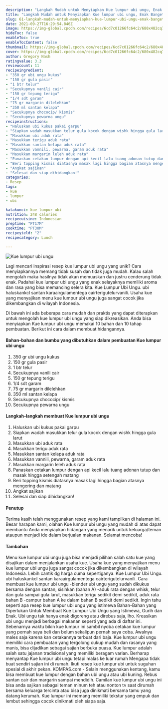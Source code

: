 ```yaml
---
description: "Langkah Mudah untuk Menyiapkan Kue lumpur ubi ungu, Enak Banget"
title: "Langkah Mudah untuk Menyiapkan Kue lumpur ubi ungu, Enak Banget"
slug: 61-langkah-mudah-untuk-menyiapkan-kue-lumpur-ubi-ungu-enak-banget
date: 2021-09-27T16:29:54.846Z
image: https://img-global.cpcdn.com/recipes/6cd7c01266fc64c2/680x482cq70/kue-lumpur-ubi-ungu-foto-resep-utama.jpg
hideToc: false
enableToc: true
enableTocContent: false
thumbnail: https://img-global.cpcdn.com/recipes/6cd7c01266fc64c2/680x482cq70/kue-lumpur-ubi-ungu-foto-resep-utama.jpg
cover: https://img-global.cpcdn.com/recipes/6cd7c01266fc64c2/680x482cq70/kue-lumpur-ubi-ungu-foto-resep-utama.jpg
author: Gregory Nash
ratingvalue: 3.3
reviewcount: 11
recipeingredient:
- "350 gr ubi ungu kukus"
- "150 gr gula pasir"
- "1 btr telur"
- "Secukupnya vanili cair"
- "150 gr tepung terigu"
- "1/4 sdt garam"
- "75 gr margarin dilelehkan"
- "350 ml santan kelapa"
- "Secukupnya chococip/ kismis"
- "Secukupnya pewarna ungu"
recipeinstructions:
- "Haluskan ubi kukus pakai garpu"
- "Siapkan wadah masukkan telur gula kocok dengan wishk hingga gula larut"
- "Masukkan ubi aduk rata"
- "Masukkan terigu aduk rata"
- "Masukkan santan kelapa aduk rata"
- "Masukkan vannili, pewarna, garam aduk rata"
- "Masukkan margarin leleh aduk rata"
- "Panaskan cetakan lumpur dengan api kecil lalu tuang adonan tutup dan masak hingga setengah matang"
- "Beri topping kismis diatasnya masak lagi hingga bagian atasnya mengering dan matang"
- "Angkat sajikan"
- "Selesai dan siap dihidangkan!"
categories:
- Resep
tags:
- kue
- lumpur
- ubi

katakunci: kue lumpur ubi 
nutrition: 248 calories
recipecuisine: Indonesian
preptime: "PT17M"
cooktime: "PT30M"
recipeyield: "2"
recipecategory: Lunch

---
```



![Kue lumpur ubi ungu](https://img-global.cpcdn.com/recipes/6cd7c01266fc64c2/680x482cq70/kue-lumpur-ubi-ungu-foto-resep-utama.jpg)

Lagi mencari inspirasi resep kue lumpur ubi ungu yang unik? Cara menyiapkannya memang tidak susah dan tidak juga mudah. Kalau salah mengolah maka hasilnya tidak akan memuaskan dan justru cenderung tidak enak. Padahal kue lumpur ubi ungu yang enak selayaknya memiliki aroma dan rasa yang bisa memancing selera kita.
Kue Lumpur Ubi Ungu. ubi haluskankcl santan karaairgulamentega cairterigutelurvanili. Usaha kue yang menyajikan menu kue lumpur ubi ungu juga sangat cocok jika dikembangkan di wilayah Indonesia. 



Di bawah ini ada beberapa cara mudah dan praktis yang dapat diterapkan untuk mengolah kue lumpur ubi ungu yang siap dikreasikan. Anda bisa menyiapkan Kue lumpur ubi ungu memakai 10 bahan dan 10 tahap pembuatan. Berikut ini cara dalam membuat hidangannya.

<!--inarticleads1-->

#### Bahan-bahan dan bumbu yang dibutuhkan dalam pembuatan Kue lumpur ubi ungu

1. 350 gr ubi ungu kukus
1. 150 gr gula pasir
1. 1 btr telur
1. Secukupnya vanili cair
1. 150 gr tepung terigu
1. 1/4 sdt garam
1. 75 gr margarin dilelehkan
1. 350 ml santan kelapa
1. Secukupnya chococip/ kismis
1. Secukupnya pewarna ungu

<!--inarticleads2-->

#### Langkah-langkah membuat Kue lumpur ubi ungu

1. Haluskan ubi kukus pakai garpu
1. Siapkan wadah masukkan telur gula kocok dengan wishk hingga gula larut
1. Masukkan ubi aduk rata
1. Masukkan terigu aduk rata
1. Masukkan santan kelapa aduk rata
1. Masukkan vannili, pewarna, garam aduk rata
1. Masukkan margarin leleh aduk rata
1. Panaskan cetakan lumpur dengan api kecil lalu tuang adonan tutup dan masak hingga setengah matang
1. Beri topping kismis diatasnya masak lagi hingga bagian atasnya mengering dan matang
1. Angkat sajikan
1. Selesai dan siap dihidangkan!

#### Penutup

Terima kasih telah menggunakan resep yang kami tampilkan di halaman ini. Besar harapan kami, olahan Kue lumpur ubi ungu yang mudah di atas dapat membantu Anda menyiapkan hidangan yang menarik untuk keluarga/teman ataupun menjadi ide dalam berjualan makanan. Selamat mencoba!

#### Tambahan

Menu kue lumpur ubi ungu juga bisa menjadi pilihan salah satu kue yang disajikan dalam menjalankan usaha kue. Usaha kue yang menyajikan menu kue lumpur ubi ungu juga sangat cocok jika dikembangkan di wilayah Indonesia. Lebih cantik dg harga cuma sepertiganya. Kue Lumpur Ubi Ungu. ubi haluskankcl santan karaairgulamentega cairterigutelurvanili. Cara membuat kue lumpur ubi ungu -blender ubi ungu yang sudah dikukus bersama dengan santan, sisihkan (bahan A) -aduk rata dengan whisk, telur dan gula sampai gula larut, masukkan terigu sedikit demi sedikit, aduk rata bahan B -campur bahan A ke dalam bahan B sedikit demi sedikit. Ingin tahu seperti apa resep kue lumpur ubi ungu yang istimewa Bahan-Bahan yang Diperlukan Untuk Membuat Kue Lumpur Ubi Ungu yang Istimewa, Gurih dan Enak. Ubi ungu tak hanya enak digoreng atau direbus saja, lho. Kreasikan ubi ungu menjadi berbagai makanan seperti yang ada di daftar ini. Sebenarnya waktu bikin kue lumpur ini sambil nyoba cetakan kue lumpur yang pernah saya beli dan belum sekalipun pernah saya coba. Awalnya males saja karena kan cetakannya terbuat dari baja. Kue lumpur ubi ungu memiliki cara pembuatan yang tergolong cukup mudah dan rasanya yang manis, bisa dijadikan sebagai sajian berbuka puasa. Kue lumpur adalah salah satu jajanan tradisional yang memiliki beragam varian. Berharap menyantap Kue lumpur ubi ungu tetapi malas ke luar rumah Mengapa tidak buat sendiri sajian ini di rumah. Ikuti resep kue lumpur ubi untuk suguhan spesial di akhir pekan. KOMPAS.com - Selain menggunakan kentang, kamu bisa membuat kue lumpur dengan bahan ubi ungu atau ubi kuning. Rebus santan cair dan margarin sampai mendidih. Camilan kue lumpur ubi ungu ini bisa anda sajikan sebagai teman minum teh atau nonton tv saat dirumah bersama keluarga tercinta atau bisa juga dinikmati bersama tamu yang datang kerumah. Kue lumpur ini memang memiliki tekstur yang empuk dan lembut sehingga cocok dinikmati oleh siapa saja. 

